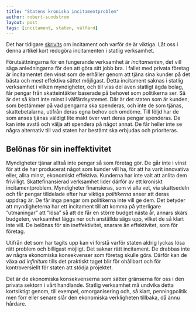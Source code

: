 ```yaml
---
title: "Statens kroniska incitamentproblem"
author: robert-sundstrom
layout: post
tags: [incitament, staten, välfärd]
---
```


Det har tidigare [skrivits](/incitament-for-nyborjare/) om incitament och varför de är viktiga. Låt oss i denna artikel kort redogöra incitamenten i statlig verksamhet.


Förutsättningarna för en fungerande verksamhet är *incitamenten*, det vill säga anledningarna för den att göra sitt jobb bra. I fallet med privata företag är incitamentet den vinst som de erhåller genom att tjäna sina kunder på det bästa och mest effektiva sättet möjligast. Detta incitament saknas i statlig verksamhet i vilken myndigheter, och till viss del även statligt ägda bolag, får pengar från skatteintäkter baserade på behovet som politikerna ser. Så är det så klart inte minst i välfärdsystemet. Där är det staten som är kunden, som bestämmer på vad pengarna ska spenderas, och inte de som tjänas, skattebetalarna, utifrån deras egna behov och omdöme. Till följd har de som anses tjänas väldigt lite makt över vart deras pengar spenderas. De kan inte avstå och välja att spendera på något annat. De får heller inte se några alternativ till vad staten har bestämt ska erbjudas och prioriteras.

## Belönas för sin ineffektivitet
Myndigheter tjänar alltså inte pengar så som företag gör. De går inte i vinst för att de har producerat något som kunder vill ha, för att ha varit innovativa eller, allra minst, ekonomiskt effektiva. Kunderna har inte valt att anlita dem frivilligt. Skattefinansierad verksamhet lider därför av ett kroniskt incitamentproblem. Myndigheter finansieras, som vi alla vet, via skattsedeln och får pengar tilldelade efter hur viktiga *politikerna* anser att deras uppdrag är. De får inga pengar om politikerna inte vill ge dem. Det betyder att myndigheterna har ett incitament till att komma på ytterligare ”utmaningar” att ”lösa” så att de får en större budget nästa år, annars skärs budgeten, verksamhet läggs ner och anställda sägs upp, vilket de så klart inte vill. De belönas för sin ineffektivitet, snarare än effektivitet, som för företag.

Utifrån det som har tagits upp kan vi förstå varför staten aldrig lyckas lösa rätt problem och billigast möjligt. Det saknar rätt incitament. De drabbas inte av några ekonomiska konsekvenser som företag skulle göra. Därför kan de växa *ad infinitum* tills det praktiskt taget blir för ohållbart och för kontroversiellt för staten att stödja projektet.

Det är de ekonomiska konsekvenserna som sätter gränserna för oss i den privata sektorn i vårt handlande. Statlig verksamhet må undvika detta kortsiktigt genom, till exempel, omorganisering och, så klart, penningpolitik men förr eller senare slår den ekonomiska verkligheten tillbaka, då ännu hårdare.